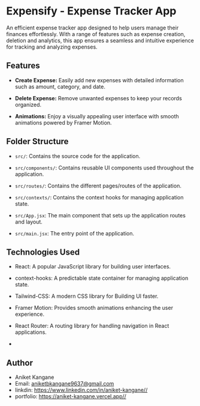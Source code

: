 
# Expensify - Expense Tracker App



An efficient expense tracker app designed to help users manage their finances effortlessly. With a range of features such as expense creation, deletion and analytics, this app ensures a seamless and intuitive experience for tracking and analyzing expenses.

## Features

- **Create Expense:** Easily add new expenses with detailed information such as amount, category, and date.

- **Delete Expense:** Remove unwanted expenses to keep your records organized.

- **Animations:** Enjoy a visually appealing user interface with smooth animations powered by Framer Motion.



## Folder Structure


- `src/`: Contains the source code for the application.

- `src/components/`: Contains reusable UI components used throughout the application.

- `src/routes/`: Contains the different pages/routes of the application.
- `src/contexts/`: Contains the context hooks for managing application state.
- `src/App.jsx`: The main component that sets up the application routes and layout.
- `src/main.jsx`: The entry point of the application.

## Technologies Used

- React: A popular JavaScript library for building user interfaces.
- context-hooks: A predictable state container for managing application state.
- Tailwind-CSS: A modern CSS library for Building UI faster.
- Framer Motion: Provides smooth animations enhancing the user experience.
- React Router: A routing library for handling navigation in React applications.

- 
## Author
- Aniket Kangane
- Email: aniketbkangane9637@gmail.com
- linkdin: https://www.linkedin.com/in/aniket-kangane//
- portfolio: https://aniket-kangane.vercel.app//

  







